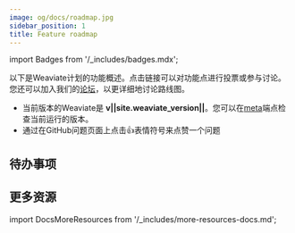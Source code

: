 ```yaml
---
image: og/docs/roadmap.jpg
sidebar_position: 1
title: Feature roadmap
---
```


import Badges from '/_includes/badges.mdx';

<Badges/>

以下是Weaviate计划的功能概述。点击链接可以对功能点进行投票或参与讨论。您还可以加入我们的[论坛](https://forum.weaviate.io/)，以更详细地讨论路线图。

* 当前版本的Weaviate是 **v||site.weaviate_version||**。您可以在[meta](/developers/weaviate/api/rest/meta.md)端点检查当前运行的版本。
* 通过在GitHub问题页面上点击👍表情符号来点赞一个问题

<!-- 添加计划版本 -->
<!-- {% for label in site.data.roadmap %}
{% if label[0] != 'backlog' %}
## {{ label[0] | replace: 'planned-', '计划版本 ' | camelcase }}
{% assign description = label[1].description | strip_newlines %}
{% if description != '' %}
<small>{{ description }}</small>
{% endif %} -->

<!-- <ul class="list-group mb-4">
{% assign issues = label[1].items | sort: '+1' | reverse %}
{% for issue in issues %}
<li class="list-group-item">
    <a href="{{ issue.url }}" target="_blank">{{ issue.title }}</a> – 👍 {{ issue['+1'] }}
</li>
{% endfor %}
</ul>

{% endif %}
{% endfor %} -->

<!-- 添加待办事项 -->
## 待办事项
<!-- <ul class="list-group mb-4">
{% assign backlog = site.data.roadmap['backlog'].items | sort: '+1' | reverse %}
{% for issue in backlog %}
<li class="list-group-item">
    <a href="{{ issue.url }}" target="_blank">{{ issue.title }}</a> – 👍 {{ issue['+1'] }}
</li>
{% endfor %}
</ul> -->

## 更多资源

import DocsMoreResources from '/_includes/more-resources-docs.md';

<DocsMoreResources />